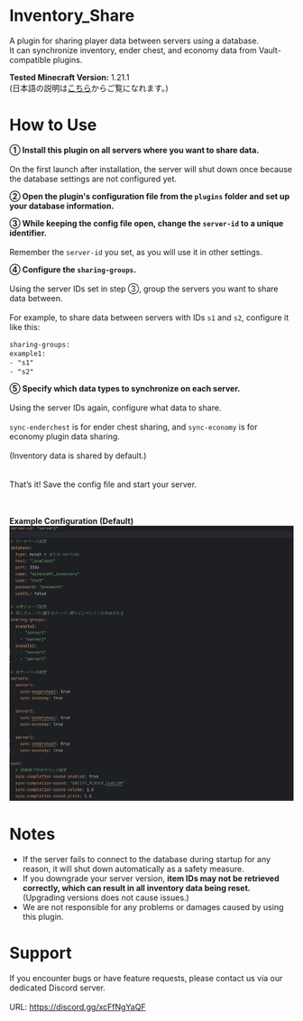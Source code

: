 # Inventory_Share
A plugin for sharing player data between servers using a database.  
It can synchronize inventory, ender chest, and economy data from Vault-compatible plugins.

**Tested Minecraft Version:** 1.21.1
<br>(日本語の説明は[こちら](JP_README.md)からご覧になれます。)
# How to Use
**① Install this plugin on all servers where you want to share data.**  
<br>On the first launch after installation, the server will shut down once because the database settings are not configured yet.

**② Open the plugin's configuration file from the <code>plugins</code> folder and set up your database information.**

**③ While keeping the config file open, change the <code>server-id</code> to a unique identifier.**  
<br>Remember the <code>server-id</code> you set, as you will use it in other settings.

**④ Configure the <code>sharing-groups</code>.**  
<br>Using the server IDs set in step ③, group the servers you want to share data between.  
<br>For example, to share data between servers with IDs <code>s1</code> and <code>s2</code>, configure it like this:
```
sharing-groups:
example1:
- "s1"
- "s2"
```

**⑤ Specify which data types to synchronize on each server.**  
<br>Using the server IDs again, configure what data to share.  
<br><code>sync-enderchest</code> is for ender chest sharing, and <code>sync-economy</code> is for economy plugin data sharing.  
<br>(Inventory data is shared by default.)  
<br><br>That’s it! Save the config file and start your server.

<br><br>**Example Configuration (Default)**
![img.png](img.png)

# Notes
- If the server fails to connect to the database during startup for any reason, it will shut down automatically as a safety measure.
- If you downgrade your server version, **item IDs may not be retrieved correctly, which can result in all inventory data being reset.** (Upgrading versions does not cause issues.)
- We are not responsible for any problems or damages caused by using this plugin.

# Support
If you encounter bugs or have feature requests, please contact us via our dedicated Discord server.  
<br>URL: https://discord.gg/xcFfNgYaQF
